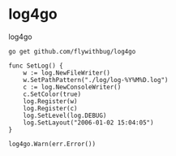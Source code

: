 # log4go
log4go

```go get github.com/flywithbug/log4go```

```
func SetLog() {
	w := log.NewFileWriter()
	w.SetPathPattern("./log/log-%Y%M%D.log")
	c := log.NewConsoleWriter()
	c.SetColor(true)
	log.Register(w)
	log.Register(c)
	log.SetLevel(log.DEBUG)
	log.SetLayout("2006-01-02 15:04:05")
}
```

```		
log4go.Warn(err.Error())
```
